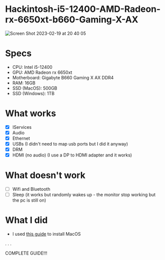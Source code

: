 # Hackintosh-i5-12400-AMD-Radeon-rx-6650xt-b660-Gaming-X-AX

![Screen Shot 2023-02-19 at 20 40 05](https://user-images.githubusercontent.com/49093831/219971177-12659d13-ad67-48f3-b273-c513b9a33177.png)

# Specs

- CPU: Intel i5-12400
- GPU: AMD Radeon rx 6650xt
- Motherboard: Gigabyte B660 Gaming X AX DDR4
- RAM: 16GB
- SSD (MacOS): 500GB
- SSD (Windows): 1TB

# What works

- [x] IServices
- [x] Audio
- [x] Ethernet
- [x] USBs (I didn't need to map usb ports but I did it anyway)
- [x] DRM
- [x] HDMI (no audio) (I use a DP to HDMI adapter and it works)

# What doesn't work

- [ ] Wifi and Bluetooth
- [ ] Sleep (it works but randomly wakes up - the monitor stop working but the pc is still on)

# What I did

- I used [this guide](https://dortania.github.io/OpenCore-Install-Guide/) to install MacOS

.
.
.

COMPLETE GUIDE!!!
